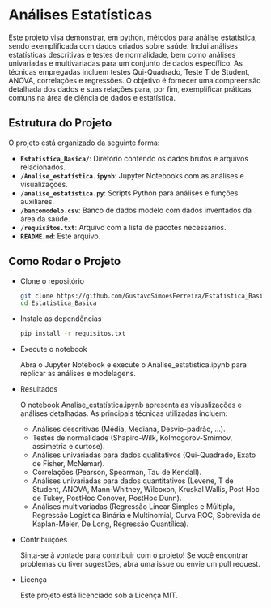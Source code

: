 # Análises Estatísticas

Este projeto visa demonstrar, em python, métodos para análise estatística, sendo exemplificada com dados criados sobre saúde.
Inclui análises estatísticas descritivas e testes de normalidade, bem como análises univariadas e multivariadas para um conjunto de dados específico.
As técnicas empregadas incluem testes Qui-Quadrado, Teste T de Student, ANOVA, correlações e regressões.
O objetivo é fornecer uma compreensão detalhada dos dados e suas relações para, por fim, exemplificar práticas comuns na área de ciência de dados e estatística.

## Estrutura do Projeto

O projeto está organizado da seguinte forma:

- **`Estatistica_Basica/`**: Diretório contendo os dados brutos e arquivos relacionados.
- **`/Analise_estatística.ipynb`**: Jupyter Notebooks com as análises e visualizações.
- **`/analise_estatística.py`**: Scripts Python para análises e funções auxiliares.
- **`/bancomodelo.csv`**: Banco de dados modelo com dados inventados da área da saúde.
- **`/requisitos.txt`**: Arquivo com a lista de pacotes necessários.
- **`README.md`**: Este arquivo.

## Como Rodar o Projeto

- Clone o repositório

	```bash
	git clone https://github.com/GustavoSimoesFerreira/Estatistica_Basica.git
	cd Estatistica_Basica
	```
	
- Instale as dependências

	```bash
	pip install -r requisitos.txt
	```

- Execute o notebook

	Abra o Jupyter Notebook e execute o Analise_estatística.ipynb para replicar as análises e modelagens.

- Resultados

	O notebook Analise_estatística.ipynb apresenta as visualizações e análises detalhadas.
	As principais técnicas utilizadas incluem:
	
	- Análises descritivas (Média, Mediana, Desvio-padrão, ...).
	- Testes de normalidade (Shapiro-Wilk, Kolmogorov-Smirnov, assimetria e curtose).
	- Análises univariadas para dados qualitativos (Qui-Quadrado, Exato de Fisher, McNemar).
	- Correlações (Pearson, Spearman, Tau de Kendall).
	- Análises univariadas para dados quantitativos (Levene, T de Student, ANOVA, Mann-Whitney, Wilcoxon, Kruskal Wallis, Post Hoc de Tukey, PostHoc Conover, PostHoc Dunn).
	- Análises multivariadas (Regressão Linear Simples e Múltipla, Regressão Logística Binária e Multinomial, Curva ROC, Sobrevida de Kaplan-Meier, De Long, Regressão Quantílica).

- Contribuições
	
	Sinta-se à vontade para contribuir com o projeto! Se você encontrar problemas ou tiver sugestões, abra uma issue ou envie um pull request.

- Licença

	Este projeto está licenciado sob a Licença MIT.
